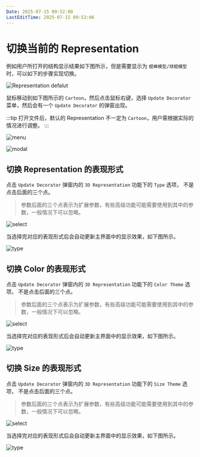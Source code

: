 ```yaml
---
Date: 2025-07-15 09:52:00
LastEditTime: 2025-07-15 09:53:06
---
```

# 切换当前的 Representation

例如用户所打开的结构显示结果如下图所示，但是需要显示为 `棍棒模型/球棍模型` 时，可以如下的步骤实现切换。

![Representation defalut](./assets/switchRepresentation_default.png)


鼠标移动到如下图所示的 `Cartoon`，然后点击鼠标右键，选择 `Update Decorator` 菜单，然后会有一个 `Update Decorator` 的弹窗出现。

:::tip
 打开文件后，默认的 Representation 不一定为 `Cartoon`，用户需根据实际的情况进行调整。
:::

![menu](./assets/switchRepresentation_menu.png)

![modal](./assets/switchRepresentation_modal.png)

## 切换 Representation 的表现形式

点击 `Update Decorator` 弹窗内的 `3D Representation` 功能下的 `Type` 选项， 不是点击后面的三个点。

> 参数后面的三个点表示为扩展参数，有些高级功能可能需要使用到其中的参数，一般情况下可以忽略。

![select](./assets/switchRepresentation_type_select.png)

当选择完对应的表现形式后会自动更新主界面中的显示效果，如下图所示。

![type](./assets/switchRepresentation_type_result.png)


## 切换 Color 的表现形式

点击 `Update Decorator` 弹窗内的 `3D Representation` 功能下的 `Color Theme` 选项， 不是点击后面的三个点。

> 参数后面的三个点表示为扩展参数，有些高级功能可能需要使用到其中的参数，一般情况下可以忽略。

![select](./assets/switchRepresentation_color_select.png)

当选择完对应的表现形式后会自动更新主界面中的显示效果，如下图所示。

![type](./assets/switchRepresentation_color_result.png)


## 切换 Size 的表现形式

点击 `Update Decorator` 弹窗内的 `3D Representation` 功能下的 `Size Theme` 选项， 不是点击后面的三个点。

> 参数后面的三个点表示为扩展参数，有些高级功能可能需要使用到其中的参数，一般情况下可以忽略。

![select](./assets/switchRepresentation_size_select.png)

当选择完对应的表现形式后会自动更新主界面中的显示效果，如下图所示。

![type](./assets/switchRepresentation_size_result.png)